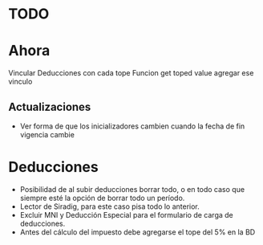# TODO

# Ahora
Vincular Deducciones con cada tope
Funcion get toped value agregar ese vinculo

## Actualizaciones
- Ver forma de que los inicializadores cambien cuando la fecha de fin vigencia cambie

# Deducciones
- Posibilidad de al subir deducciones borrar todo, o en todo caso que siempre esté la opción de borrar todo un período.
- Lector de Siradig, para este caso pisa todo lo anterior.
- Excluir MNI y Deducción Especial para el formulario de carga de deducciones.
- Antes del cálculo del impuesto debe agregarse el tope del 5% en la BD